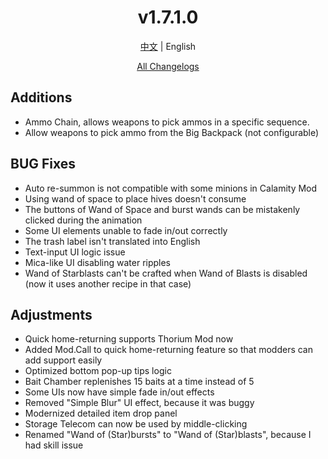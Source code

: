 ﻿<h1 align="center">v1.7.1.0</h1>

<div align="center">

[中文](../zh/v1.7.1.0.md) | English

[All Changelogs](../../ChangeLog-en.md)

</div>

## Additions

- Ammo Chain, allows weapons to pick ammos in a specific sequence.
- Allow weapons to pick ammo from the Big Backpack (not configurable)

## BUG Fixes

- Auto re-summon is not compatible with some minions in Calamity Mod
- Using wand of space to place hives doesn't consume
- The buttons of Wand of Space and burst wands can be mistakenly clicked during the animation
- Some UI elements unable to fade in/out correctly
- The trash label isn't translated into English
- Text-input UI logic issue
- Mica-like UI disabling water ripples
- Wand of Starblasts can't be crafted when Wand of Blasts is disabled (now it uses another recipe in that case)

## Adjustments

- Quick home-returning supports Thorium Mod now
- Added Mod.Call to quick home-returning feature so that modders can add support easily
- Optimized bottom pop-up tips logic
- Bait Chamber replenishes 15 baits at a time instead of 5
- Some UIs now have simple fade in/out effects
- Removed "Simple Blur" UI effect, because it was buggy
- Modernized detailed item drop panel
- Storage Telecom can now be used by middle-clicking
- Renamed "Wand of (Star)bursts" to "Wand of (Star)blasts", because I had skill issue
